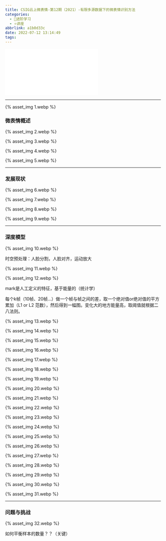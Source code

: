 ```yaml
---
title: CSIG云上微表情-第12期（2021）-有限多源数据下的微表情识别方法
categories:
  - 🌙进阶学习
  - ⭐讲座
abbrlink: a1b0d33c
date: 2022-07-12 13:14:49
tags:
---
```


<iframe src="//player.bilibili.com/player.html?aid=331395121&bvid=BV1nA411u7mp&cid=289604674&page=1" scrolling="no" border="0" frameborder="no" framespacing="0" allowfullscreen="true"> </iframe>

<!--more-->

***

{% asset_img 1.webp %}

### 微表情概述

{% asset_img 2.webp %}

{% asset_img 3.webp %}

{% asset_img 4.webp %}

{% asset_img 5.webp %}

***

### 发展现状

{% asset_img 6.webp %}

{% asset_img 7.webp %}

{% asset_img 8.webp %}

{% asset_img 9.webp %}

***

### 深度模型

{% asset_img 10.webp %}

时空预处理：人脸分割，人脸对齐，运动放大

{% asset_img 11.webp %}

{% asset_img 12.webp %}

mark是人工定义的特征，基于能量的（统计学）

每个k帧（10帧、20帧...）做一个帧与帧之间的差，取一个绝对值or绝对值的平方累加（L1 or L2 范数），然后得到一幅图。变化大的地方能量高，取阈值就根据二八法则。

{% asset_img 13.webp %}

{% asset_img 14.webp %}

{% asset_img 15.webp %}

{% asset_img 16.webp %}

{% asset_img 17.webp %}

{% asset_img 18.webp %}

{% asset_img 19.webp %}

{% asset_img 20.webp %}

{% asset_img 21.webp %}

{% asset_img 22.webp %}

{% asset_img 23.webp %}

{% asset_img 24.webp %}

{% asset_img 25.webp %}

{% asset_img 26.webp %}

{% asset_img 27.webp %}

{% asset_img 28.webp %}

{% asset_img 29.webp %}

{% asset_img 30.webp %}

{% asset_img 31.webp %}

***

### 问题与挑战

{% asset_img 32.webp %}

如何平衡样本的数量？？（关键）
